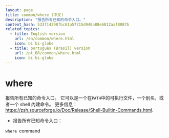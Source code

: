 ```yaml
---
layout: page
title: common/where (中文)
description: "报告所有已知的命令入口。"
content_hash: 533f14398fbc61a57215d946a88e6812aaf8087b
related_topics:
  - title: English version
    url: /en/common/where.html
    icon: bi bi-globe
  - title: português (Brasil) version
    url: /pt_BR/common/where.html
    icon: bi bi-globe
---
```

# where

报告所有已知的命令入口。
它可以是一个在`PATH`中的可执行文件，一个别名，或者一个 shell 內建命令。
更多信息：<https://zsh.sourceforge.io/Doc/Release/Shell-Builtin-Commands.html>.

- 报告所有已知命令入口：

`where `<span class="tldr-var badge badge-pill bg-dark-lm bg-white-dm text-white-lm text-dark-dm font-weight-bold">command</span>
